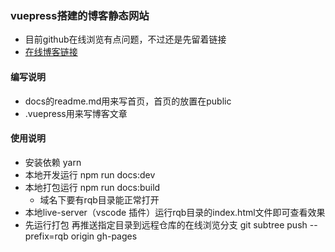 ### vuepress搭建的博客静态网站
- 目前github在线浏览有点问题，不过还是先留着链接
- [在线博客链接](https://chenzhenjin.github.io/rqb/)
#### 编写说明
- docs的readme.md用来写首页，首页的放置在public 
- .vuepress用来写博客文章
#### 使用说明
- 安装依赖 yarn 
- 本地开发运行 npm run docs:dev
- 本地打包运行 npm run docs:build 
  - 域名下要有rqb目录能正常打开
- 本地live-server（vscode 插件）运行rqb目录的index.html文件即可查看效果
- 先运行打包 再推送指定目录到远程仓库的在线浏览分支 git subtree push --prefix=rqb origin gh-pages